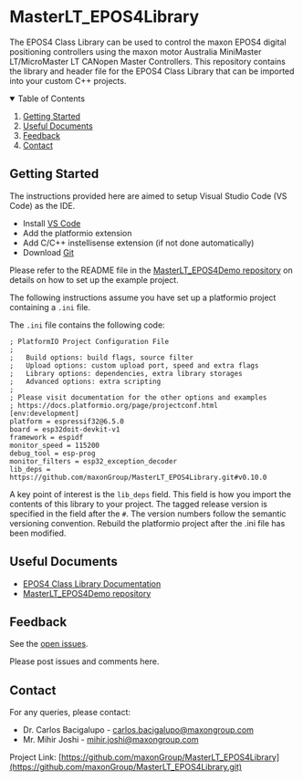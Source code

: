 # MasterLT_EPOS4Library
The EPOS4 Class Library can be used to control the maxon EPOS4 digital positioning controllers using the maxon motor Australia MiniMaster LT/MicroMaster LT CANopen Master Controllers. 
This repository contains the library and header file for the EPOS4 Class Library that can be imported into your custom C++ projects. 

<!-- TABLE OF CONTENTS -->
<details open="open">
  <summary>Table of Contents</summary>
  <ol>
    <li> <a href="#getting-started">Getting Started</a> </li>
    <li><a href="#useful-documents">Useful Documents</a></li>
    <li><a href="#feedback">Feedback</a></li>
    <li><a href="#contact">Contact</a></li>
  </ol>
</details>


<!-- GETTING STARTED -->
## Getting Started

The instructions provided here are aimed to setup Visual Studio Code (VS Code) as the IDE. 

* Install [VS Code](https://code.visualstudio.com/)
* Add the platformio extension
* Add C/C++ instellisense extension (if not done automatically)
* Download [Git](https://git-scm.com/downloads)

Please refer to the README file in the [MasterLT_EPOS4Demo repository](https://github.com/maxonGroup/MasterLT_EPOS4Demo) on details on how to set up the example project. 

The following instructions assume you have set up a platformio project containing a ```.ini``` file. 

The  ```.ini``` file contains the following code:

```
; PlatformIO Project Configuration File
;
;   Build options: build flags, source filter
;   Upload options: custom upload port, speed and extra flags
;   Library options: dependencies, extra library storages
;   Advanced options: extra scripting
;
; Please visit documentation for the other options and examples
; https://docs.platformio.org/page/projectconf.html
[env:development]
platform = espressif32@6.5.0
board = esp32doit-devkit-v1
framework = espidf
monitor_speed = 115200
debug_tool = esp-prog
monitor_filters = esp32_exception_decoder
lib_deps = https://github.com/maxonGroup/MasterLT_EPOS4Library.git#v0.10.0
```

A key point of interest is the ```lib_deps``` field. 
This field is how you import the contents of this library to your project. 
The tagged release version is specified in the field after the  ```#```.
The version numbers follow the semantic versioning convention.
Rebuild the platformio project after the .ini file has been modified. 


## Useful Documents

* [EPOS4 Class Library Documentation](https://www.google.com/) 
* [MasterLT_EPOS4Demo repository](https://github.com/maxonGroup/MasterLT_EPOS4Demo)


<!-- Feedback -->
## Feedback

See the [open issues](https://github.com/maxonGroup/MasterLT_EPOS4Demo/issues).

Please post issues and comments here. 


<!-- CONTACT -->
## Contact

For any queries, please contact:
* Dr. Carlos Bacigalupo - carlos.bacigalupo@maxongroup.com
* Mr. Mihir Joshi - mihir.joshi@maxongroup.com

Project Link: [https://github.com/maxonGroup/MasterLT_EPOS4Library](https://github.com/maxonGroup/MasterLT_EPOS4Library.git)

